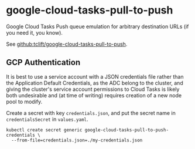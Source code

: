 # google-cloud-tasks-pull-to-push

Google Cloud Tasks Push queue emulation for arbitrary destination URLs (if you need it, you know).

See [github:tclift/google-cloud-tasks-pull-to-push](https://github.com/tclift/google-cloud-tasks-pull-to-push).


## GCP Authentication

It is best to use a service account with a JSON credentials file rather than the Application Default Credentials, as the
ADC belong to the cluster, and giving the cluster's service account permissions to Cloud Tasks is likely both
undesirable and (at time of writing) requires creation of a new node pool to modify.

Create a secret with key `credentials.json`, and put the secret name in `credentialsSecret` in `values.yaml`.

    kubectl create secret generic google-cloud-tasks-pull-to-push-credentials \
      --from-file=credentials.json=./my-credentials.json
